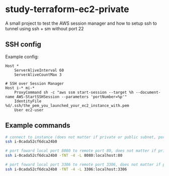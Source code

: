 # study-terraform-ec2-private
A small project to test the AWS session manager and how to setup ssh to tunnel using ssh + sm without port 22

## SSH config

Example config:

```
Host *
    ServerAliveInterval 60
    ServerAliveCountMax 3

# SSH over Session Manager
Host i-* mi-*
    ProxyCommand sh -c "aws ssm start-session --target %h --document-name AWS-StartSSHSession --parameters 'portNumber=%p'"
    IdentityFile %d/.ssh/the_pem_you_launched_your_ec2_instance_with.pem
    User ec2-user
```

## Example commands

```bash
# connect to instance (does not matter if private or public subnet, port 22 disabled)
ssh i-0cada52cf6dca24b0

# port foward local port 8080 to remote port 80, does not matter if private or public subnet
ssh i-0cada52cf6dca24b0 -fNT -4 -L 8080:localhost:80

# port foward local port 3306 to remote port 3306, does not matter if private or public subnet
ssh i-0cada52cf6dca24b0 -fNT -4 -L 3306:localhost:3306
```
